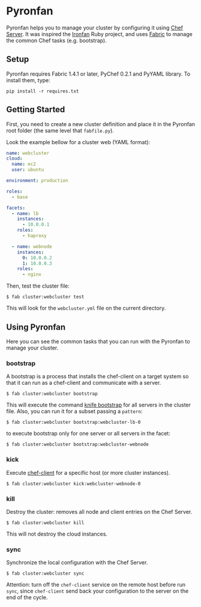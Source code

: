 # Pyronfan

Pyronfan helps you to manage your cluster by configuring it using [Chef Server](http://docs.opscode.com/). It was inspired the [Ironfan](https://github.com/infochimps-labs/ironfan) Ruby project, and uses [Fabric](http://fabfile.org) to manage the common Chef tasks (e.g. bootstrap).

## Setup

Pyronfan requires Fabric 1.4.1 or later, PyChef 0.2.1 and PyYAML library. To install them, type:

```
pip install -r requires.txt
```

## Getting Started

First, you need to create a new cluster definition and place it in the Pyronfan root folder (the same level that `fabfile.py`).

Look the example bellow for a cluster web (YAML format): 

```yaml
name: webcluster
cloud:
  name: ec2
  user: ubuntu

environment: production

roles:
  - base

facets:
  - name: lb
    instances:
      - 10.0.0.1
    roles:
      - haproxy

  - name: webnode
    instances:
      0: 10.0.0.2
      1: 10.0.0.3
    roles:
      - nginx
```

Then, test the cluster file:

```
$ fab cluster:webcluster test
```

This will look for the `webcluster.yml` file on the current directory.

## Using Pyronfan

Here you can see the common tasks that you can run with the Pyronfan to manage your cluster.


### bootstrap

A bootstrap is a process that installs the chef-client on a target system so that it can run as a chef-client and communicate with a server.

```
$ fab cluster:webcluster bootstrap
```

This will execute the command [knife bootstrap](http://docs.opscode.com/knife_bootstrap.html) for all servers in the cluster file. Also, you can run it for a subset passing a `pattern`:

```
$ fab cluster:webcluster bootstrap:webcluster-lb-0
```
to execute bootstrap only for one server or all servers in the facet:

```
$ fab cluster:webcluster bootstrap:webcluster-webnode
```

### kick

Execute [chef-client](http://docs.opscode.com/essentials_chef_client.html) for a specific host (or more cluster instances). 

```
$ fab cluster:webcluster kick:webcluster-webnode-0
```

### kill

Destroy the cluster: removes all node and client entries on the Chef Server.

```
$ fab cluster:webcluster kill
```

This will not destroy the cloud instances.

### sync

Synchronize the local configuration with the Chef Server.

```
$ fab cluster:webcluster sync
```

Attention: turn off the `chef-client` service on the remote host before run `sync`, since `chef-client` send back your configuration to the server on the end of the cycle.


